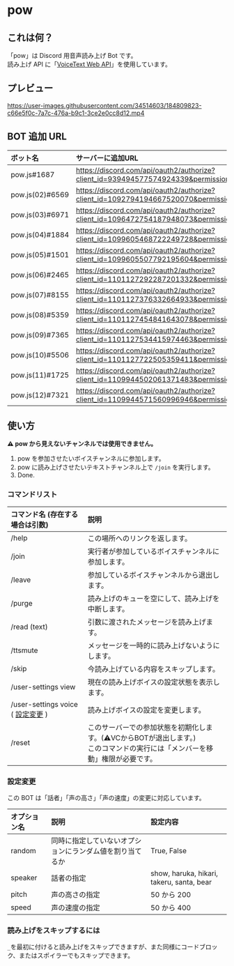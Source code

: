 # pow

## これは何？

「pow」は Discord 用音声読み上げ Bot です。\
読み上げ API に「[VoiceText Web API](https://cloud.voicetext.jp/webapi)」を使用しています。

## プレビュー

https://user-images.githubusercontent.com/34514603/184809823-c66e5f0c-7a7c-476a-b9c1-3ce2e0cc8d12.mp4

## BOT 追加 URL

| ボット名       | サーバーに追加URL                                                                                      |
|:-------------|:----------------------------------------------------------------------------------------------------|
|pow.js#1687    |https://discord.com/api/oauth2/authorize?client_id=939494577574924339&permissions=3164160&scope=applications.commands%20bot|
|pow.js(02)#6569|https://discord.com/api/oauth2/authorize?client_id=1092794194667520070&permissions=3145728&scope=bot|
|pow.js(03)#6971|https://discord.com/api/oauth2/authorize?client_id=1096472754187948073&permissions=3145728&scope=bot|
|pow.js(04)#1884|https://discord.com/api/oauth2/authorize?client_id=1099605468722249728&permissions=3145728&scope=bot|
|pow.js(05)#1501|https://discord.com/api/oauth2/authorize?client_id=1099605507792195604&permissions=3145728&scope=bot|
|pow.js(06)#2465|https://discord.com/api/oauth2/authorize?client_id=1101127292287201332&permissions=3145728&scope=bot|
|pow.js(07)#8155|https://discord.com/api/oauth2/authorize?client_id=1101127376332664933&permissions=3145728&scope=bot|
|pow.js(08)#5359|https://discord.com/api/oauth2/authorize?client_id=1101127454841643078&permissions=3145728&scope=bot|
|pow.js(09)#7365|https://discord.com/api/oauth2/authorize?client_id=1101127534415974463&permissions=3145728&scope=bot|
|pow.js(10)#5506|https://discord.com/api/oauth2/authorize?client_id=1101127722505359411&permissions=3145728&scope=bot|
|pow.js(11)#1725|https://discord.com/api/oauth2/authorize?client_id=1109944502061371483&permissions=3145728&scope=bot|
|pow.js(12)#7321|https://discord.com/api/oauth2/authorize?client_id=1109944571560996946&permissions=3145728&scope=bot|

## 使い方

**⚠ pow から見えないチャンネルでは使用できません。**

1. pow を参加させたいボイスチャンネルに参加します。
2. pow に読み上げさせたいテキストチャンネル上で `/join` を実行します。
3. Done.

### コマンドリスト

| コマンド名 (存在する場合は引数) | 説明                                               |
| :------------------------------ | :------------------------------------------------- |
| /help                           | この場所へのリンクを返します。                  |
| /join                           | 実行者が参加しているボイスチャンネルに参加します。 |
| /leave                          | 参加しているボイスチャンネルから退出します。       |
| /purge                          | 読み上げのキューを空にして、読み上げを中断します。 |
| /read (text)                    | 引数に渡されたメッセージを読み上げます。           |
| /ttsmute                        | メッセージを一時的に読み上げないようにします。     |
| /skip                           | 今読み上げている内容をスキップします。            |
| /user-settings view             | 現在の読み上げボイスの設定状態を表示します。           |
| /user-settings voice ( [設定変更](#設定変更) )   | 読み上げボイスの設定を変更します。  |
| /reset                          | このサーバーでの参加状態を初期化します。(⚠VCからBOTが退出します。)<br>このコマンドの実行には「メンバーを移動」権限が必要です。 |

### 設定変更

この BOT は「話者」「声の高さ」「声の速度」の変更に対応しています。

| オプション名 | 説明 | 設定内容                        |
| :--------------------- | :---------- | :-------------- |
| random       | 同時に指定していないオプションにランダム値を割り当てるか | True, False |
| speaker      |     話者の指定         | show, haruka, hikari, takeru, santa, bear |
| pitch        |     声の高さの指定      | 50 から 200                               |
| speed        |     声の速度の指定      | 50 から 400                               |

### 読み上げをスキップするには

`_`を最初に付けると読み上げをスキップできますが、また同様にコードブロック、またはスポイラーでもスキップできます。
